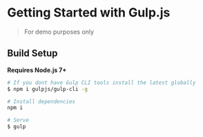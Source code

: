 # Getting Started with Gulp.js

> For demo purposes only

## Build Setup

**Requires Node.js 7+**

```bash
# If you dont have Gulp CLI tools install the latest globally
$ npm i gulpjs/gulp-cli -g

# Install dependencies
npm i

# Serve 
$ gulp
```

